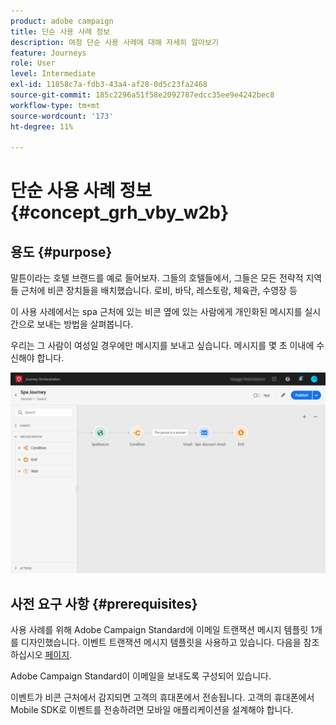 ```yaml
---
product: adobe campaign
title: 단순 사용 사례 정보
description: 여정 단순 사용 사례에 대해 자세히 알아보기
feature: Journeys
role: User
level: Intermediate
exl-id: 11858c7a-fdb3-43a4-af28-0d5c23fa2468
source-git-commit: 185c2296a51f58e2092787edcc35ee9e4242bec8
workflow-type: tm+mt
source-wordcount: '173'
ht-degree: 11%

---
```


# 단순 사용 사례 정보{#concept_grh_vby_w2b}

## 용도 {#purpose}

말튼이라는 호텔 브랜드를 예로 들어보자. 그들의 호텔들에서, 그들은 모든 전략적 지역들 근처에 비콘 장치들을 배치했습니다. 로비, 바닥, 레스토랑, 체육관, 수영장 등

이 사용 사례에서는 spa 근처에 있는 비콘 옆에 있는 사람에게 개인화된 메시지를 실시간으로 보내는 방법을 살펴봅니다.

우리는 그 사람이 여성일 경우에만 메시지를 보내고 싶습니다. 메시지를 몇 초 이내에 수신해야 합니다.

![](../assets/journeyuc1_16.png)

## 사전 요구 사항 {#prerequisites}

사용 사례를 위해 Adobe Campaign Standard에 이메일 트랜잭션 메시지 템플릿 1개를 디자인했습니다. 이벤트 트랜잭션 메시지 템플릿을 사용하고 있습니다. 다음을 참조하십시오 [페이지](https://experienceleague.adobe.com/docs/campaign-standard/using/communication-channels/transactional-messaging/getting-started-with-transactional-msg.html?lang=ko).

Adobe Campaign Standard이 이메일을 보내도록 구성되어 있습니다.

이벤트가 비콘 근처에서 감지되면 고객의 휴대폰에서 전송됩니다. 고객의 휴대폰에서 Mobile SDK로 이벤트를 전송하려면 모바일 애플리케이션을 설계해야 합니다.
